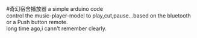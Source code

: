 #奇幻宿舍播放器
a simple arduino code <br>
control the music-player-model to play,cut,pause...based on the bluetooth or a Push button remote.<br>
long time ago,i cann't remember clearly.

